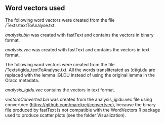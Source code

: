 ## Word vectors used

The following word vectors were created from the file /Texts/textToAnalyse.txt.

*analysis.bin* was created with fastText and contains the vectors in binary format.

*analysis.vec* was created with fastText and contains the vectors in text format.

The following word vectors were created from the file /Texts/igidu_textToAnalyse.txt. All the words transliterated as (d)igi.du are replaced with the lemma IGI.DU instead of using the original lemma in the Oracc metadata.

*analysis_igidu.vec* contains the vectors in text format.

*vectorsConverted.bin* was created from the analysis_igidu.vec file using convertvec (https://github.com/marekrei/convertvec), because the binary file produced by fastText is not compatible with the WordVectors R package used to produce scatter plots (see the folder Visualization).
